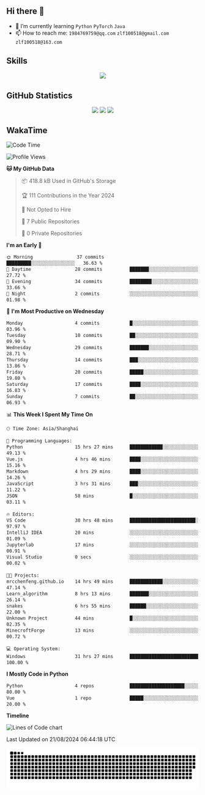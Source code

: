 ## Hi there 👋

- 🌱 I’m currently learning `Python` `PyTorch` `Java`
- 📫 How to reach me: `1984769759@qq.com` `zlf100518@gmail.com` `zlf100518@163.com`

## Skills
<div align="center"> <img src="https://skillicons.dev/icons?i=python,linux,git,github,html,css,js" /> </div>

## GitHub Statistics

<div align="center">
  <img src="https://github-readme-stats.vercel.app/api?username=mrcchenfeng&show_icons=true&theme=tokyonight" />
  <img src="https://github-readme-stats.vercel.app/api/top-langs/?username=mrcchenfeng&show_icons=true&theme=tokyonight" />
  <img src="https://github-readme-activity-graph.vercel.app/graph?username=mrcchenfeng&theme=xcode" />
</div>

## WakaTime

<!--START_SECTION:waka-->
![Code Time](http://img.shields.io/badge/Code%20Time-34%20hrs%208%20mins-blue)

![Profile Views](http://img.shields.io/badge/Profile%20Views-1-blue)

**🐱 My GitHub Data** 

> 📦 418.8 kB Used in GitHub's Storage 
 > 
> 🏆 111 Contributions in the Year 2024
 > 
> 🚫 Not Opted to Hire
 > 
> 📜 7 Public Repositories 
 > 
> 🔑 0 Private Repositories 
 > 
**I'm an Early 🐤** 

```text
🌞 Morning                37 commits          █████████░░░░░░░░░░░░░░░░   36.63 % 
🌆 Daytime                28 commits          ███████░░░░░░░░░░░░░░░░░░   27.72 % 
🌃 Evening                34 commits          ████████░░░░░░░░░░░░░░░░░   33.66 % 
🌙 Night                  2 commits           ░░░░░░░░░░░░░░░░░░░░░░░░░   01.98 % 
```
📅 **I'm Most Productive on Wednesday** 

```text
Monday                   4 commits           █░░░░░░░░░░░░░░░░░░░░░░░░   03.96 % 
Tuesday                  10 commits          ██░░░░░░░░░░░░░░░░░░░░░░░   09.90 % 
Wednesday                29 commits          ███████░░░░░░░░░░░░░░░░░░   28.71 % 
Thursday                 14 commits          ███░░░░░░░░░░░░░░░░░░░░░░   13.86 % 
Friday                   20 commits          █████░░░░░░░░░░░░░░░░░░░░   19.80 % 
Saturday                 17 commits          ████░░░░░░░░░░░░░░░░░░░░░   16.83 % 
Sunday                   7 commits           ██░░░░░░░░░░░░░░░░░░░░░░░   06.93 % 
```


📊 **This Week I Spent My Time On** 

```text
🕑︎ Time Zone: Asia/Shanghai

💬 Programming Languages: 
Python                   15 hrs 27 mins      ████████████░░░░░░░░░░░░░   49.13 % 
Vue.js                   4 hrs 46 mins       ████░░░░░░░░░░░░░░░░░░░░░   15.16 % 
Markdown                 4 hrs 29 mins       ████░░░░░░░░░░░░░░░░░░░░░   14.26 % 
JavaScript               3 hrs 31 mins       ███░░░░░░░░░░░░░░░░░░░░░░   11.22 % 
JSON                     58 mins             █░░░░░░░░░░░░░░░░░░░░░░░░   03.11 % 

🔥 Editors: 
VS Code                  30 hrs 48 mins      ████████████████████████░   97.97 % 
IntelliJ IDEA            20 mins             ░░░░░░░░░░░░░░░░░░░░░░░░░   01.09 % 
Jupyterlab               17 mins             ░░░░░░░░░░░░░░░░░░░░░░░░░   00.91 % 
Visual Studio            0 secs              ░░░░░░░░░░░░░░░░░░░░░░░░░   00.02 % 

🐱‍💻 Projects: 
mrcchenfeng.github.io    14 hrs 49 mins      ████████████░░░░░░░░░░░░░   47.14 % 
Learn_algorithm          8 hrs 13 mins       ███████░░░░░░░░░░░░░░░░░░   26.14 % 
snakes                   6 hrs 55 mins       ██████░░░░░░░░░░░░░░░░░░░   22.00 % 
Unknown Project          44 mins             █░░░░░░░░░░░░░░░░░░░░░░░░   02.35 % 
MinecroftForge           13 mins             ░░░░░░░░░░░░░░░░░░░░░░░░░   00.72 % 

💻 Operating System: 
Windows                  31 hrs 27 mins      █████████████████████████   100.00 % 
```

**I Mostly Code in Python** 

```text
Python                   4 repos             ████████████████████░░░░░   80.00 % 
Vue                      1 repo              █████░░░░░░░░░░░░░░░░░░░░   20.00 % 
```



**Timeline**

![Lines of Code chart](https://raw.githubusercontent.com/mrcchenfeng/mrcchenfeng/main/assets/bar_graph.png)


 Last Updated on 21/08/2024 06:44:18 UTC
<!--END_SECTION:waka-->

<div align="center"><img src="./assets/github-snake-dark.svg" /></div>
